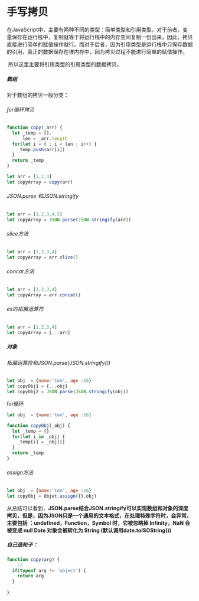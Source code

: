 # 						手写拷贝

​		在JavaScript中，主要有两种不同的类型：简单类型和引用类型，对于前者，变量保存在运行栈中，复制就等于将运行栈中的内存空间复制一份出来，因此，拷贝直接进行简单的赋值操作就行。而对于后者，因为引用类型是运行栈中只保存数据的引用，真正的数据保存在堆内存中，因为拷贝过程不能进行简单的赋值操作。

​		所以这里主要将引用类型的引用类型的数据拷贝。

##### 数组

对于数组的拷贝一般分类：

###### for循环拷贝

```js
function copy(_arr) {
  let _temp = [],
      len = _arr.length
  for(let i = 0 ; i < len ; i++) {
    _temp.push(arr[i])
  }
  return _temp
}

let arr = [1,2,3]
let copyArray = copy(arr)

```

###### JSON.parse 和JSON.stringify

```js
let arr = [1,2,3,4,5]
let copyArray = JSON.parse(JSON.stringify(arr))

```

###### slice方法

```js
let arr = [1,2,3,4]
let copyArray = arr.slice()
```

###### concat方法

```js
let arr = [1,2,3,4]
let copyArray = arr.concat()
```

###### es的拓展运算符

```js
let arr = [1,2,3,4]
let copyArray = [...arr]
```

##### 对象

###### 拓展运算符和JSON.parse(JSON.stringify())

```js
let obj  = {name:'tom', age :16}
let copyObj1 = {...obj}
let copyObj2 = JSON.parse(JSON.stringify(obj))
```

for循环

```js
let obj  = {name:'tom', age :16}

function copyObj(_obj) {
  let _temp = {}
  for(let i in _obj) {
    _temp[i] = _obj[i] 
  }
  return _temp
}
```

###### assign方法

```js
let obj  = {name:'tom', age :16}
let copyObj = Objet.assign({},obj)

```

从总结可以看到，**JSON.parse结合JSON.stringify可以实现数组和对象的深度拷贝，但是，因为JSON只是一个通用的文本格式，在处理特殊字符时，会异常。主要包括 ：undefined，Function，Symbol 时，它被忽略掉 Infinity，NaN 会被变成 null Date 对象会被转化为 String (默认调用date.toISOString())**



##### 自己造轮子：

```js
function copy(arg) {
	//
  if(typeof arg != 'object') {
    return arg
  } 
  
}
```

